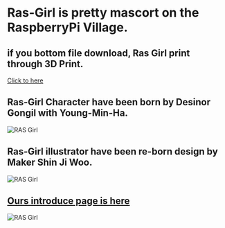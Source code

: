 # Ras-Girl is pretty mascort on the RaspberryPi Village.

## if you bottom file download, Ras Girl print through 3D Print.

  [Click to here](https://drive.google.com/file/d/0BwX4wFudMhRdY1lsZ0dGN1pyQjQ/view?usp=sharing)

## Ras-Girl Character have been born by Desinor Gongil with Young-Min-Ha.

  ![RAS Girl](http://i0.wp.com/www.rasplay.org/wp-content/uploads/KakaoTalk_20160121_150236846.jpg?resize=169%2C300)
  
## Ras-Girl illustrator have been re-born design by Maker Shin Ji Woo.

  ![RAS Girl](http://i2.wp.com/www.rasplay.org/wp-content/uploads/SDAFDFS.png?resize=203%2C300)
  
  
## [Ours introduce page is here](http://www.rasplay.org/?page_id=6041)

 ![RAS Girl](http://i1.wp.com/www.rasplay.org/wp-content/uploads/KakaoTalk_20160617_150015248.png?resize=285%2C300)
  
  

